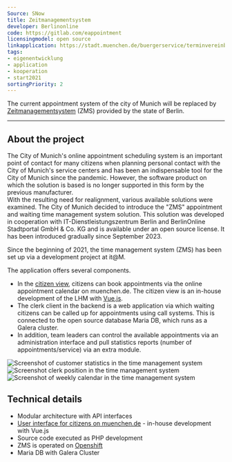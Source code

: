 ```yaml
---
Source: SNow
title: Zeitmanagementsystem
developer: Berlinonline
code: https://gitlab.com/eappointment
licensingmodel: open source
linkapplication: https://stadt.muenchen.de/buergerservice/terminvereinbarung.html
tags: 
- eigenentwicklung
- application
- kooperation
- start2021
sortingPriority: 2
---
```


The current appointment system of the city of Munich will be replaced by [Zeitmanagementsystem](https://www.berlin.de/moderne-verwaltung/buergerservice/vor-ort/terminvereinbarung/artikel.959989.php) (ZMS) provided by the state of Berlin.


---

## About the project

The City of Munich's online appointment scheduling system is an important point of contact for many citizens when planning personal contact with the City of Munich's service centers and has been an indispensable tool for the City of Munich since the pandemic. However, the software product on which the solution is based is no longer supported in this form by the previous manufacturer.  
With the resulting need for realignment, various available solutions were examined. The City of Munich decided to introduce the "ZMS" appointment and waiting time management system solution. This solution was developed in cooperation with IT-Dienstleistungszentrum Berlin and BerlinOnline Stadtportal GmbH & Co. KG and is available under an open source license. It has been introduced gradually since September 2023.

Since the beginning of 2021, the time management system (ZMS) has been set up via a development project at it@M.

The application offers several components.

* In the [citizen view](https://stadt.muenchen.de/buergerservice/terminvereinbarung.html), citizens can book appointments via the online appointment calendar on muenchen.de.
The citizen view is an in-house development of the LHM with [Vue.js](vuejs).
* The clerk client in the backend is a web application via which waiting citizens can be called up for appointments using call systems. This is connected to the open source database Maria DB, which runs as a Galera cluster.
* In addition, team leaders can control the available appointments via an administration interface and pull statistics reports (number of appointments/service) via an extra module.

![Screenshot of customer statistics in the time management system](/inhouse/zms_kundenstatistik.jpg)
![Screenshot clerk position in the time management system](/inhouse/zms_sachbearbeiter.jpg)
![Screenshot of weekly calendar in the time management system](/inhouse/zms_wochenkalender.jpg)


## Technical details

* Modular architecture with API interfaces
* [User interface for citizens on muenchen.de](https://github.com/it-at-m/eappointment-buergeransicht) - in-house development with Vue.js
* Source code executed as PHP development
* ZMS is operated on [Openshift](openshift)
* Maria DB with Galera Cluster
